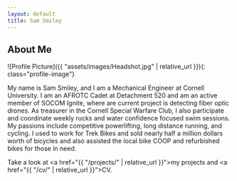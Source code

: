 ```yaml
---
layout: default
title: Sam Smiley
---
```


## About Me


![Profile Picture]({{ "assets/images/Headshot.jpg" | relative_url }}){: class="profile-image"}

 
My name is Sam Smiley, and I am a Mechanical Engineer at Cornell University. I am an AFROTC Cadet at Detachment 520 and am an active member of SOCOM Ignite, where are current project is detecting fiber optic drones. As treasurer in the Cornell Special Warfare Club, I also participate and coordinate weekly rucks and water confidence focused swim sessions. My passions include competitive powerlifting, long distance running, and cycling. I used to work for Trek Bikes and sold nearly half a million dollars worth of bicycles and also assisted the local bike COOP and refurbished bikes for those in need.


Take a look at <a href="{{ "/projects/" | relative_url }}">my projects</a> and <a href="{{ "/cv/" | relative_url }}">CV</a>.
